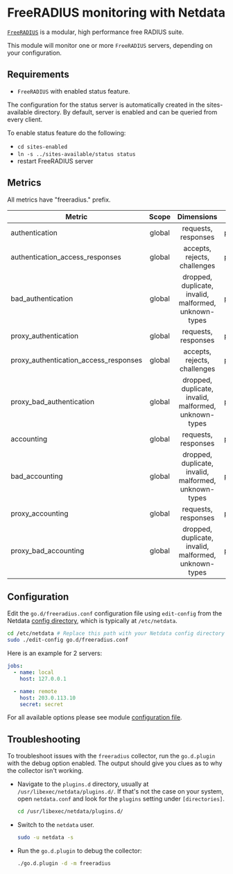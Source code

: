 <!--
title: "FreeRADIUS monitoring with Netdata"
description: "Monitor the health and performance of FreeRADIUS servers with zero configuration, per-second metric granularity, and interactive visualizations."
custom_edit_url: "https://github.com/netdata/go.d.plugin/edit/master/modules/freeradius/README.md"
sidebar_label: "FreeRADIUS"
learn_status: "Published"
learn_topic_type: "References"
learn_rel_path: "References/Collectors references/Networking"
-->

# FreeRADIUS monitoring with Netdata

[`FreeRADIUS`](https://freeradius.org/) is a modular, high performance free RADIUS suite.

This module will monitor one or more `FreeRADIUS` servers, depending on your configuration.

## Requirements

- `FreeRADIUS` with enabled status feature.

The configuration for the status server is automatically created in the sites-available directory. By default, server is
enabled and can be queried from every client.

To enable status feature do the following:

- `cd sites-enabled`
- `ln -s ../sites-available/status status`
- restart FreeRADIUS server

## Metrics

All metrics have "freeradius." prefix.

| Metric                                | Scope  |                      Dimensions                       |   Units   |
|---------------------------------------|:------:|:-----------------------------------------------------:|:---------:|
| authentication                        | global |                  requests, responses                  | packets/s |
| authentication_access_responses       | global |             accepts, rejects, challenges              | packets/s |
| bad_authentication                    | global | dropped, duplicate, invalid, malformed, unknown-types | packets/s |
| proxy_authentication                  | global |                  requests, responses                  | packets/s |
| proxy_authentication_access_responses | global |             accepts, rejects, challenges              | packets/s |
| proxy_bad_authentication              | global | dropped, duplicate, invalid, malformed, unknown-types | packets/s |
| accounting                            | global |                  requests, responses                  | packets/s |
| bad_accounting                        | global | dropped, duplicate, invalid, malformed, unknown-types | packets/s |
| proxy_accounting                      | global |                  requests, responses                  | packets/s |
| proxy_bad_accounting                  | global | dropped, duplicate, invalid, malformed, unknown-types | packets/s |

## Configuration

Edit the `go.d/freeradius.conf` configuration file using `edit-config` from the
Netdata [config directory](https://learn.netdata.cloud/docs/configure/nodes), which is typically at `/etc/netdata`.

```bash
cd /etc/netdata # Replace this path with your Netdata config directory
sudo ./edit-config go.d/freeradius.conf
```

Here is an example for 2 servers:

```yaml
jobs:
  - name: local
    host: 127.0.0.1

  - name: remote
    host: 203.0.113.10
    secret: secret 
```

For all available options please see
module [configuration file](https://github.com/netdata/go.d.plugin/blob/master/config/go.d/freeradius.conf).

## Troubleshooting

To troubleshoot issues with the `freeradius` collector, run the `go.d.plugin` with the debug option enabled. The output
should give you clues as to why the collector isn't working.

- Navigate to the `plugins.d` directory, usually at `/usr/libexec/netdata/plugins.d/`. If that's not the case on
  your system, open `netdata.conf` and look for the `plugins` setting under `[directories]`.

  ```bash
  cd /usr/libexec/netdata/plugins.d/
  ```

- Switch to the `netdata` user.

  ```bash
  sudo -u netdata -s
  ```

- Run the `go.d.plugin` to debug the collector:

  ```bash
  ./go.d.plugin -d -m freeradius
  ```


